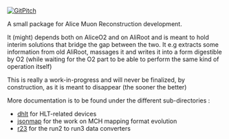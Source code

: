 
[![GitPitch](https://gitpitch.com/assets/badge.svg)](https://gitpitch.com/mrrtf/alo/master?grs=github&t=white)

A small package for Alice Muon Reconstruction development.

It (might) depends both on AliceO2 and on AliRoot and is meant to hold
interim solutions that bridge the gap between the two.  It e.g extracts
some information from old AliRoot, massages it and writes it into a form
digestible by O2 (while waiting for the O2 part to be able to perform
the same kind of operation itself)

This is really a work-in-progress and will never be finalized, by
construction, as it is meant to disappear (the sooner the better)

More documentation is to be found under the different sub-directories :

- [dhlt](dhlt/README.md) for HLT-related devices
- [jsonmap](jsonmap/README.md) for the work on MCH mapping format evolution
- [r23](r23/README.md) for the run2 to run3 data converters

